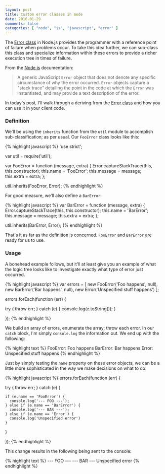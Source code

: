 ```yaml
---
layout: post
title: Custom error classes in node
date: 2016-01-29
comments: false
categories: [ "node", "js", "javascript", "error" ]
---
```


The [Error class](https://nodejs.org/api/errors.html#errors_class_error) in Node.js provides the programmer with a reference point of failure when problems occur. To take this idea further, we can sub-class this class and specialize information within these errors to provide a richer execution tree in times of failure.

From the [Node.js](https://nodejs.org/) documentation:

> A generic JavaScript `Error` object that does not denote any specific circumstance of why the error occurred. `Error` objects capture a "stack trace" detailing the point in the code at which the `Error` was instantiated, and may provide a text description of the error. 

In today's post, I'll walk through a deriving from the [Error class](https://nodejs.org/api/errors.html#errors_class_error) and how you can use it in your client code.

### Definition

We'll be using the `inherits` function from the `util` module to accomplish sub-classification; as per usual. Our `FooError` class looks like this:

{% highlight javascript %}
'use strict';

var util = require('util');

var FooError = function (message, extra) {
  Error.captureStackTrace(this, this.constructor);
  this.name = 'FooError';
  this.message = message;
  this.extra = extra;
};

util.inherits(FooError, Error);
{% endhighlight %}

For good measure, we'll also define a `BarError`:

{% highlight javascript %}
var BarError = function (message, extra) {
  Error.captureStackTrace(this, this.constructor);
  this.name = 'BarError';
  this.message = message;
  this.extra = extra;
};

util.inherits(BarError, Error);
{% endhighlight %}

That's it as far as the definition is concerned. `FooError` and `BarError` are ready for us to use.

### Usage

A bonehead example follows, but it'll at least give you an example of what the logic tree looks like to investigate exactly what type of error just occurred.

{% highlight javascript %}
var errors = [
  new FooError('Foo happens', null),
  new BarError('Bar happens', null),
  new Error('Unspecified stuff happens')
];

errors.forEach(function (err) {

  try {
    throw err;
  } catch (e) {
    console.log(e.toString());
  }

});
{% endhighlight %}

We build an array of errors, enumerate the array; throw each error. In our `catch` block, I'm simply `console.log` the information out. We end up with the following:

{% highlight text %}
FooError: Foo happens
BarError: Bar happens
Error: Unspecified stuff happens
{% endhighlight %}

Just by simply testing the `name` property on these error objects, we can be a little more sophisticated in the way we make decisions on what to do:

{% highlight javascript %}
errors.forEach(function (err) {

  try {
    throw err;
  } catch (e) {

    if (e.name == 'FooError') {
      console.log('--- FOO ---');
    } else if (e.name == 'BarError') {
      console.log('--- BAR ---');
    } else if (e.name == 'Error') {
      console.log('Unspecified error')
    }

  }

});
{% endhighlight %}

This change results in the following being sent to the console:

{% highlight text %}
--- FOO ---
--- BAR ---
Unspecified error
{% endhighlight %}

